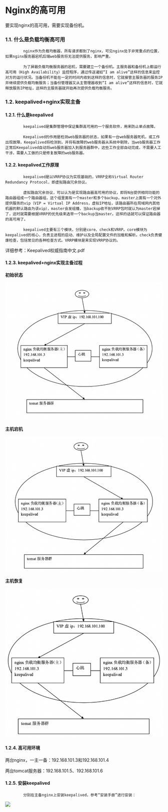 # Nginx的高可用

要实现nginx的高可用，需要实现备份机。

### 1.1. 什么是负载均衡高可用

            nginx作为负载均衡器，所有请求都到了nginx，可见nginx处于非常重点的位置，如果nginx服务器宕机后端web服务将无法提供服务，影响严重。

            为了屏蔽负载均衡服务器的宕机，需要建立一个备份机。主服务器和备份机上都运行高可用（High Availability）监控程序，通过传送诸如“I am alive”这样的信息来监控对方的运行状况。当备份机不能在一定的时间内收到这样的信息时，它就接管主服务器的服务IP并继续提供负载均衡服务；当备份管理器又从主管理器收到“I am alive”这样的信息时，它就释放服务IP地址，这样的主服务器就开始再次提供负载均衡服务。

### 1.2. keepalived+nginx实现主备

#### 1.2.1.                  什么是keepalived

            keepalived是集群管理中保证集群高可用的一个服务软件，用来防止单点故障。

            Keepalived的作用是检测web服务器的状态，如果有一台web服务器死机，或工作出现故障，Keepalived将检测到，并将有故障的web服务器从系统中剔除，当web服务器工作正常后Keepalived自动将web服务器加入到服务器群中，这些工作全部自动完成，不需要人工干涉，需要人工做的只是修复故障的web服务器。

#### 1.2.2.                  keepalived工作原理

            keepalived是以VRRP协议为实现基础的，VRRP全称Virtual Router Redundancy Protocol，即虚拟路由冗余协议。

            虚拟路由冗余协议，可以认为是实现路由器高可用的协议，即将N台提供相同功能的路由器组成一个路由器组，这个组里面有一个master和多个backup，master上面有一个对外提供服务的vip（VIP = Virtual IP Address，虚拟IP地址，该路由器所在局域网内其他机器的默认路由为该vip），master会发组播，当backup收不到VRRP包时就认为master宕掉了，这时就需要根据VRRP的优先级来选举一个backup当master。这样的话就可以保证路由器的高可用了。

            keepalived主要有三个模块，分别是core、check和VRRP。core模块为keepalived的核心，负责主进程的启动、维护以及全局配置文件的加载和解析。check负责健康检查，包括常见的各种检查方式。VRRP模块是来实现VRRP协议的。

详细参考：Keepalived权威指南中文.pdf

#### 1.2.3.                  keepalived+nginx实现主备过程

**初始状态**

![](../../.gitbook/assets/image%20%28136%29.png)

**主机宕机**

![](../../.gitbook/assets/image%20%2839%29.png)

**主机恢复**

![](../../.gitbook/assets/image%20%2893%29.png)

#### 1.2.4.                  高可用环境

两台nginx，一主一备：192.168.101.3和192.168.101.4

两台tomcat服务器：192.168.101.5、192.168.101.6

#### 1.2.5.                  安装keepalived

            分别在主备nginx上安装keepalived，参考“安装手册”进行安装：

![](file:////Users/wupan/Library/Group%20Containers/UBF8T346G9.Office/TemporaryItems/msohtmlclip/clip_image001.png)

